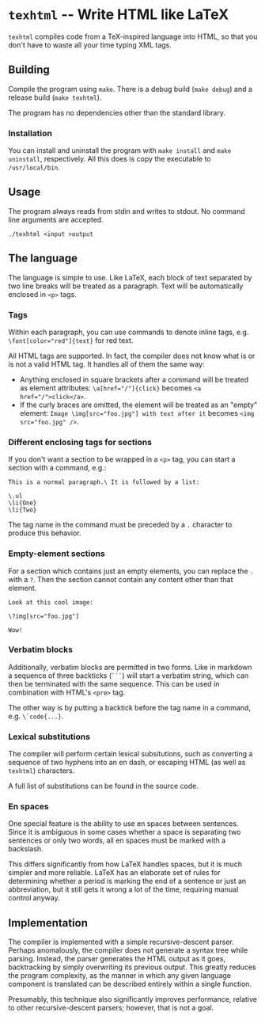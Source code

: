 # `texhtml` -- Write HTML like LaTeX

`texhtml` compiles code from a TeX-inspired language into HTML, so that
you don't have to waste all your time typing XML tags.

## Building

Compile the program using `make`.  There is a debug build (`make debug`)
and a release build (`make texhtml`).

The program has no dependencies other than the standard library.

### Installation

You can install and uninstall the program with `make install` and
`make uninstall`, respectively.  All this does is copy the executable to
`/usr/local/bin`.

## Usage

The program always reads from stdin and writes to stdout.  No command
line arguments are accepted.

```
./texhtml <input >output
```

## The language

The language is simple to use.  Like LaTeX, each block of text separated
by two line breaks will be treated as a paragraph.  Text will be
automatically enclosed in `<p>` tags.

### Tags

Within each paragraph, you can use commands to denote inline tags, e.g.
`\font[color="red"]{text}` for red text.

All HTML tags are supported.  In fact, the compiler does not know what
is or is not a valid HTML tag.  It handles all of them the same way:

  * Anything enclosed in square brackets after a command will be treated
    as element attributes: `\a[href="/"]{click}` becomes
    `<a href="/">click</a>`.
  * If the curly braces are omitted, the element will be treated as an
    "empty" element: `Image \img[src="foo.jpg"] with text after it`
    becomes `<img src="foo.jpg" />`.

### Different enclosing tags for sections

If you don't want a section to be wrapped in a `<p>` tag, you can start
a section with a command, e.g.:

```
This is a normal paragraph.\ It is followed by a list:

\.ul
\li{One}
\li{Two}
```

The tag name in the command must be preceded by a `.` character to
produce this behavior.

### Empty-element sections

For a section which contains just an empty elements, you can replace
the `.` with a `?`.  Then the section cannot contain any content
other than that element.

```
Look at this cool image:

\?img[src="foo.jpg"]

Wow!
```

### Verbatim blocks

Additionally, verbatim blocks are permitted in two forms.  Like in
markdown a sequence of three backticks (```` ``` ````) will start a
verbatim string, which can then be terminated with the same sequence.
This can be used in combination with HTML's `<pre>` tag.

The other way is by putting a backtick before the tag name in a command,
e.g. ``\`code{...}``.

### Lexical substitutions

The compiler will perform certain lexical subsitutions, such as
converting a sequence of two hyphens into an en dash, or escaping HTML
(as well as `texhtml`) characters.

A full list of substitutions can be found in the source code.

### En spaces

One special feature is the ability to use en spaces between sentences.
Since it is ambiguous in some cases whether a space is separating two
sentences or only two words, all en spaces must be marked with a
backslash.

This differs significantly from how LaTeX handles spaces, but it is
much simpler and more reliable.  LaTeX has an elaborate set of rules
for determining whether a period is marking the end of a sentence or
just an abbreviation, but it still gets it wrong a lot of the time,
requiring manual control anyway.

## Implementation

The compiler is implemented with a simple recursive-descent parser.
Perhaps anomalously, the compiler does not generate a syntax tree while
parsing.  Instead, the parser generates the HTML output as it goes,
backtracking by simply overwriting its previous output.  This
greatly reduces the program complexity, as the manner in which any given
language component is translated can be described entirely within a
single function.

Presumably, this technique also significantly improves performance,
relative to other recursive-descent parsers; however, that is not a
goal.
